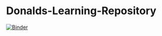 # Donalds-Learning-Repository
[![Binder](https://mybinder.org/badge_logo.svg)](https://mybinder.org/v2/gh/DonaldHartley/Git-Repository/master?urlpath=https%3A%2F%2Fgithub.com%2FDonaldHartley%2FGit-Repository%2Fblob%2Fmaster%2FBlackJack_testing.ipynb)
